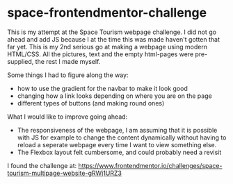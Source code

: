 # space-frontendmentor-challenge

This is my attempt at the Space Tourism webpage challenge. I did not go ahead and add JS because I at the time this was made haven't gotten that far yet. This is my 2nd serious go at making a webpage using modern HTML/CSS. All the pictures, text and the empty html-pages were pre-supplied, the rest I made myself. 

Some things I had to figure along the way:
- how to use the gradient for the navbar to make it look good
- changing how a link looks depending on where you are on the page
- different types of buttons (and making round ones)


What I would like to improve going ahead: 
- The responsiveness of the webpage, I am assuming that it is possible with JS for example to change the content dynamically without having to reload a seperate webpage every time I want to view something else. 
- The Flexbox layout felt cumbersome, and could probably need a revisit

I found the challenge at: https://www.frontendmentor.io/challenges/space-tourism-multipage-website-gRWj1URZ3
